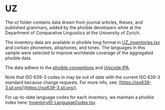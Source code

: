# UZ

The `UZ` folder contains data drawn from journal articles, theses, and 
published grammars, added by the phoible developers while at the Department of Comparative Linguistics at the University of Zurich.

The inventory data are available in phoible long format in [UZ_inventories.tsv](UZ_inventories.tsv) and contain phonemes, allophones, and tones. The languages in this sample were selected to improve worldwide coverage of the aggregated phoible data.

The data adhere to the [phoible conventions](http://phoible.github.io/conventions/) and [Unicode IPA](http://langsci-press.org/catalog/book/176).

Note that ISO 639-3 codes in may be out of date with the current ISO 639-3 standard because change requests. For more info, see: [https://iso639-3.sil.org/](https://iso639-3.sil.org/).

For up-to-date language codes for each inventory, we maintain a phoible index here:
[InventoryID-LanguageCodes.tsv](../../mappings/InventoryID-LanguageCodes.tsv).